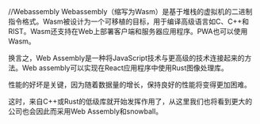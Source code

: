 //Webassembly
Webassembly（缩写为Wasm）是基于堆栈的虚拟机的二进制指令格式。Wasm被设计为一个可移植的目标，用于编译高级语言如C、C++和RIST。Wasm还支持在Web上部署客户端和服务器应用程序。PWA也可以使用Wasm。



换言之，Web Assembly是一种将JavaScript技术与更高级的技术连接起来的方法。Web assembly可以实现在React应用程序中使用Rust图像处理库。



性能的好坏是关键，因为随着数据量的增长，保持良好的性能将变得更加困难。



这时，来自C++或Rust的低级库就开始发挥作用了，从这里我们也将看到更大的公司也会因此而采用Web Assembly和snowball。

